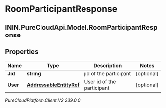 # RoomParticipantResponse

## ININ.PureCloudApi.Model.RoomParticipantResponse

## Properties

|Name | Type | Description | Notes|
|------------ | ------------- | ------------- | -------------|
| **Jid** | **string** | jid of the participant | [optional] |
| **User** | [**AddressableEntityRef**](AddressableEntityRef) | User id of the participant | [optional] |



_PureCloudPlatform.Client.V2 239.0.0_
